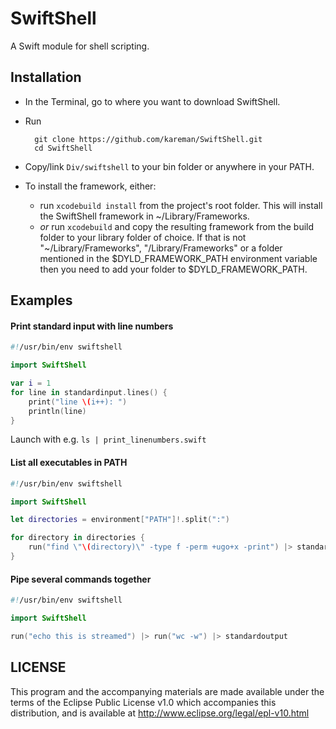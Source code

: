 # SwiftShell

A Swift module for shell scripting.


## Installation

- In the Terminal, go to where you want to download SwiftShell.
- Run

        git clone https://github.com/kareman/SwiftShell.git 
        cd SwiftShell

- Copy/link `Div/swiftshell` to your bin folder or anywhere in your PATH.
- To install the framework, either:
  - run `xcodebuild install` from the project's root folder. This will install the SwiftShell framework in ~/Library/Frameworks.
  - _or_ run `xcodebuild` and copy the resulting framework from the build folder to your library folder of choice. If that is not "~/Library/Frameworks", "/Library/Frameworks" or a folder mentioned in the $DYLD_FRAMEWORK_PATH environment variable then you need to add your folder to $DYLD_FRAMEWORK_PATH.

## Examples

#### Print standard input with line numbers

```swift
#!/usr/bin/env swiftshell

import SwiftShell

var i = 1
for line in standardinput.lines() {
	print("line \(i++): ")
	println(line)
}
```

Launch with e.g. `ls | print_linenumbers.swift`

#### List all executables in PATH

```swift
#!/usr/bin/env swiftshell

import SwiftShell

let directories = environment["PATH"]!.split(":")

for directory in directories {
	run("find \"\(directory)\" -type f -perm +ugo+x -print") |> standardoutput
}
```

#### Pipe several commands together

```swift
#!/usr/bin/env swiftshell

import SwiftShell

run("echo this is streamed") |> run("wc -w") |> standardoutput 
```

## LICENSE

This program and the accompanying materials are made available under the terms of the Eclipse Public License v1.0 which accompanies this distribution, and is available at http://www.eclipse.org/legal/epl-v10.html

